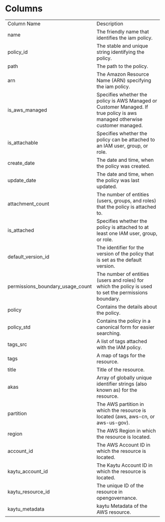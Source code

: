 # Columns  

<table>
	<tr><td>Column Name</td><td>Description</td></tr>
	<tr><td>name</td><td>The friendly name that identifies the iam policy.</td></tr>
	<tr><td>policy_id</td><td>The stable and unique string identifying the policy.</td></tr>
	<tr><td>path</td><td>The path to the policy.</td></tr>
	<tr><td>arn</td><td>The Amazon Resource Name (ARN) specifying the iam policy.</td></tr>
	<tr><td>is_aws_managed</td><td>Specifies whether the policy is AWS Managed or Customer Managed. If true policy is aws managed otherwise customer managed.</td></tr>
	<tr><td>is_attachable</td><td>Specifies whether the policy can be attached to an IAM user, group, or role.</td></tr>
	<tr><td>create_date</td><td>The date and time, when the policy was created.</td></tr>
	<tr><td>update_date</td><td>The date and time, when the policy was last updated.</td></tr>
	<tr><td>attachment_count</td><td>The number of entities (users, groups, and roles) that the policy is attached to.</td></tr>
	<tr><td>is_attached</td><td>Specifies whether the policy is attached to at least one IAM user, group, or role.</td></tr>
	<tr><td>default_version_id</td><td>The identifier for the version of the policy that is set as the default version.</td></tr>
	<tr><td>permissions_boundary_usage_count</td><td>The number of entities (users and roles) for which the policy is used to set the permissions boundary.</td></tr>
	<tr><td>policy</td><td>Contains the details about the policy.</td></tr>
	<tr><td>policy_std</td><td>Contains the policy in a canonical form for easier searching.</td></tr>
	<tr><td>tags_src</td><td>A list of tags attached with the IAM policy.</td></tr>
	<tr><td>tags</td><td>A map of tags for the resource.</td></tr>
	<tr><td>title</td><td>Title of the resource.</td></tr>
	<tr><td>akas</td><td>Array of globally unique identifier strings (also known as) for the resource.</td></tr>
	<tr><td>partition</td><td>The AWS partition in which the resource is located (aws, aws-cn, or aws-us-gov).</td></tr>
	<tr><td>region</td><td>The AWS Region in which the resource is located.</td></tr>
	<tr><td>account_id</td><td>The AWS Account ID in which the resource is located.</td></tr>
	<tr><td>kaytu_account_id</td><td>The Kaytu Account ID in which the resource is located.</td></tr>
	<tr><td>kaytu_resource_id</td><td>The unique ID of the resource in opengovernance.</td></tr>
	<tr><td>kaytu_metadata</td><td>kaytu Metadata of the AWS resource.</td></tr>
</table>